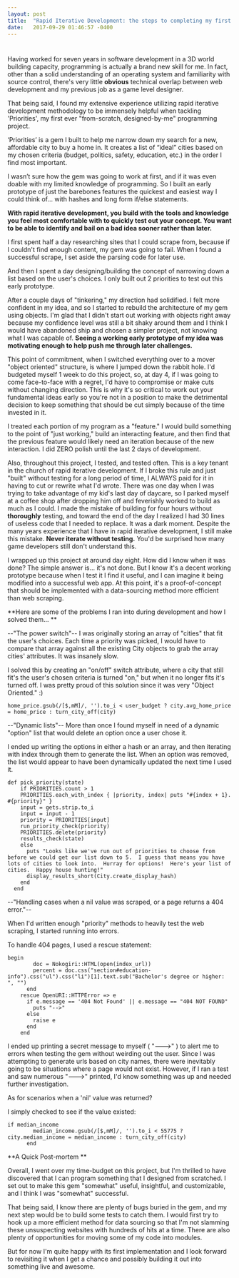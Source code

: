 ```yaml
---
layout: post
title:  "Rapid Iterative Development: the steps to completing my first CLI gem"
date:   2017-09-29 01:46:57 -0400
---
```


# 
Having worked for seven years in software development in a 3D world building capacity, programming is actually a brand new skill for me.  In fact, other than a solid understanding of an operating system and familiarity with source control, there's very little **obvious** technical overlap between web development and my previous job as a game level designer.

That being said, I found my extensive experience utilizing rapid iterative development methodology to be immensely helpful when tackling 'Priorities', my first ever "from-scratch, designed-by-me" programming project.  

‘Priorities’ is a gem I built to help me narrow down my search for a new, affordable city to buy a home in.  It creates a list of “ideal” cities based on my chosen criteria (budget, politics, safety, education, etc.) in the order I find most important.

I wasn’t sure how the gem was going to work at first, and if it was even doable with my limited knowledge of programming. So I built an early prototype of just the barebones features the quickest and easiest way I could think of… with hashes and long form if/else statements.

**With rapid iterative development, you build with the tools and knowledge you feel most comfortable with to quickly test out your concept.  You want to be able to identify and bail on a bad idea sooner rather than later.**

I first spent half a day researching sites that I could scrape from, because if I couldn't find enough content, my gem was going to fail.  When I found a successful scrape, I set aside the parsing code for later use.

And then I spent a day designing/building the concept of narrowing down a list based on the user's choices.  I only built out 2 priorities to test out this early prototype.

After a couple days of "tinkering," my direction had solidified.  I felt more confident in my idea, and so I started to rebuild the architecture of my gem using objects.  I'm glad that I didn't start out working with objects right away because my confidence level was still a bit shaky around them and I think I would have abandoned ship and chosen a simpler project, not knowing what I was capable of.  **Seeing a working early prototype of my idea was motivating enough to help push me through later challenges.**

This point of commitment, when I switched everything over to a mover "object oriented" structure, is where I jumped down the rabbit hole.  I'd budgeted myself 1 week to do this project, so, at day 4, if I was going to come face-to-face with a regret, I'd have to compromise or make cuts without changing direction.  This is why it's so critical to work out your fundamental ideas early so you're not in a position to make the detrimental decision to keep something that should be cut simply because of the time invested in it.

I treated each portion of my program as a "feature."  I would build something to the point of "just working," build an interacting feature, and then find that the previous feature would likely need an iteration because of the new interaction.  I did ZERO polish until the last 2 days of development.

Also, throughout this project, I tested, and tested often.  This is a key tenant in the church of rapid iterative development.  If I broke this rule and just "built" without testing for a long period of time, I ALWAYS paid for it in having to cut or rewrite what I'd wrote.  There was one day when I was trying to take advantage of my kid's last day of daycare, so I parked myself at a coffee shop after dropping him off and feverishly worked to build as much as I could.  I made the mistake of building for four hours without **thoroughly** testing, and toward the end of the day I realized I had 30 lines of useless code that I needed to replace.  It was a dark moment.  Despite the many years experience that I have in rapid iterative development, I still make this mistake.  **Never iterate without testing.**  You'd be surprised how many game developers still don't understand this.

I wrapped up this project at around day eight.  How did I know when it was done?  The simple answer is... it's not done.  But I know it's a decent working prototype because when I test it I find it useful, and I can imagine it being modified into a successful web app.  At this point, it's a proof-of-concept that should be implemented with a data-sourcing method more efficient than web scraping.  

**Here are some of the problems I ran into during development and how I solved them...
**

--"The power switch"--
I was originally storing an array of "cities" that fit the user's choices.  Each time a priority was picked, I would have to compare that array against all the existing City objects to grab the array cities' attributes.  It was insanely slow.

I solved this by creating an "on/off" switch attribute, where a city that still fit's the user's chosen criteria is turned "on," but when it no longer fits it's turned off.  I was pretty proud of this solution since it was very "Object Oriented." :)


```
home_price.gsub(/[$,mM]/, '').to_i < user_budget ? city.avg_home_price = home_price : turn_city_off(city)
```

--"Dynamic lists"--
More than once I found myself in need of a dynamic "option" list that would delete an option once a user chose it.  

I ended up writing the options in either a hash or an array, and then iterating with index through them to generate the list.  When an option was removed, the list would appear to have been dynamically updated the next time I used it.


```
def pick_priority(state)
    if PRIORITIES.count > 1
    PRIORITIES.each_with_index { |priority, index| puts "#{index + 1}. #{priority}" }
    input = gets.strip.to_i
    input = input - 1
    priority = PRIORITIES[input]
    run_priority_check(priority)
    PRIORITIES.delete(priority)
    results_check(state)
    else
      puts "Looks like we've run out of priorities to choose from before we could get our list down to 5.  I guess that means you have lots of cities to look into.  Hurray for options!  Here's your list of cities.  Happy house hunting!"
      display_results_short(City.create_display_hash)
    end
  end
```

--"Handling cases when a nil value was scraped, or a page returns a 404 error."--

When I'd written enough "priority" methods to heavily test the web scraping, I started running into errors.  

To handle 404 pages, I used a rescue statement:

```
begin
        doc = Nokogiri::HTML(open(index_url))
        percent = doc.css("section#education-info").css("ul").css("li")[1].text.sub("Bachelor's degree or higher: ", "")
      end
    rescue OpenURI::HTTPError => e
      if e.message == '404 Not Found' || e.message == "404 NOT FOUND"
        puts "-->"
      else
        raise e
      end
    end
```

I ended up printing a secret message to myself ( "--->" ) to alert me to errors when testing the gem without weirding out the user.  Since I was attempting to generate urls based on city names, there were inevitably going to be situations where a page would not exist.   However, if I ran a test and saw numerous "--->" printed, I'd know something was up and needed further investigation.

As for scenarios when a 'nil' value was returned?

I simply checked to see if the value existed:

```
if median_income
        median_income.gsub(/[$,mM]/, '').to_i < 55775 ? city.median_income = median_income : turn_city_off(city)
      end
```

**A Quick Post-mortem
**

Overall, I went over my time-budget on this project, but I'm thrilled to have discovered that I can program something that I designed from scratched.  I set out to make this gem "somewhat" useful, insightful, and customizable, and I think I was "somewhat" successful.

That being said, I know there are plenty of bugs buried in the gem, and my next step would be to build some tests to catch them.  I would first try to hook up a more efficient method for data sourcing so that I'm not slamming these unsuspecting websites with hundreds of hits at a time.  There are also plenty of opportunities for moving some of my code into modules.

But for now I'm quite happy with its first implementation and I look forward to revisiting it when I get a chance and possibly building it out into something live and awesome.


















